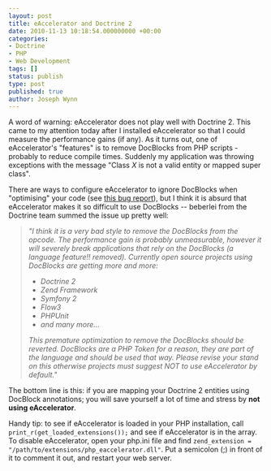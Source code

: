```yaml
---
layout: post
title: eAccelerator and Doctrine 2
date: 2010-11-13 10:18:54.000000000 +00:00
categories:
- Doctrine
- PHP
- Web Development
tags: []
status: publish
type: post
published: true
author: Joseph Wynn
---
```


A word of warning: eAccelerator does not play well with Doctrine 2. This came to my attention today after I installed eAccelerator so that I could measure the performance gains (if any). As it turns out, one of eAccelerator's "features" is to remove DocBlocks from PHP scripts - probably to reduce compile times. Suddenly my application was throwing exceptions with the message "Class _X_ is not a valid entity or mapped super class".

<!--more-->

There are ways to configure eAccelerator to ignore DocBlocks when "optimising" your code (see [this bug report](http://eaccelerator.net/ticket/229)), but I think it is absurd that eAccelerator makes it so difficult to use DocBlocks -- beberlei from the Doctrine team summed the issue up pretty well:

> _"I think it is a very bad style to remove the DocBlocks from the opcode. The performance gain is probably unmeasurable, however it will severely break applications that rely on the DocBlocks (a language feature!! removed). Currently open source projects using DocBlocks are getting more and more:_
>
> *   _Doctrine 2_
> *   _Zend Framework_
> *   _Symfony 2_
> *   _Flow3_
> *   _PHPUnit_
> *   _and many more..._
>
> _This premature optimization to remove the DocBlocks should be reverted. DocBlocks are a PHP Token for a reason, they are part of the language and should be used that way. Please revise your stand on this otherwise projects must suggest NOT to use eAccelerator by default."_

The bottom line is this: if you are mapping your Doctrine 2 entities using DocBlock annotations; you will save yourself a lot of time and stress by **not using eAccelerator**.

Handy tip: to see if eAccelerator is loaded in your PHP installation, call `print_r(get_loaded_extensions());` and see if eAccelerator is in the array. To disable eAccelerator, open your php.ini file and find `zend_extension = "/path/to/extensions/php_eaccelerator.dll"`. Put a semicolon (;) in front of it to comment it out, and restart your web server.
